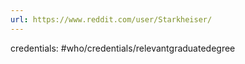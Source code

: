 ```yaml
---
url: https://www.reddit.com/user/Starkheiser/
---
```

credentials: #who/credentials/relevantgraduatedegree